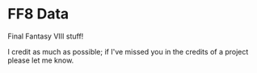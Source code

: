 # FF8 Data

Final Fantasy VIII stuff!

I credit as much as possible; if I've missed you in the credits of a project please let me know.